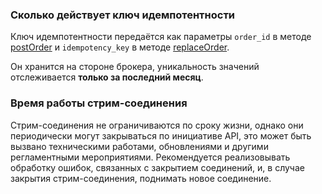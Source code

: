 ### Сколько действует ключ идемпотентности

Ключ идемпотентности передаётся как параметры `order_id` в методе [postOrder](/investAPI/orders#postorder) и `idempotency_key` в методе [replaceOrder](/investAPI/orders#replaceorder).

Он хранится на стороне брокера, уникальность значений отслеживается **только за последний месяц**.


### Время работы стрим-соединения

Стрим-соединения не ограничиваются по сроку жизни, однако они периодически могут закрываться по инициативе API, 
это может быть вызвано техническими работами, обновлениями и другими регламентными мероприятиями.
Рекомендуется реализовывать обработку ошибок, связанных с закрытием соединений, и, в случае закрытия стрим-соединения, 
поднимать новое соединение.
